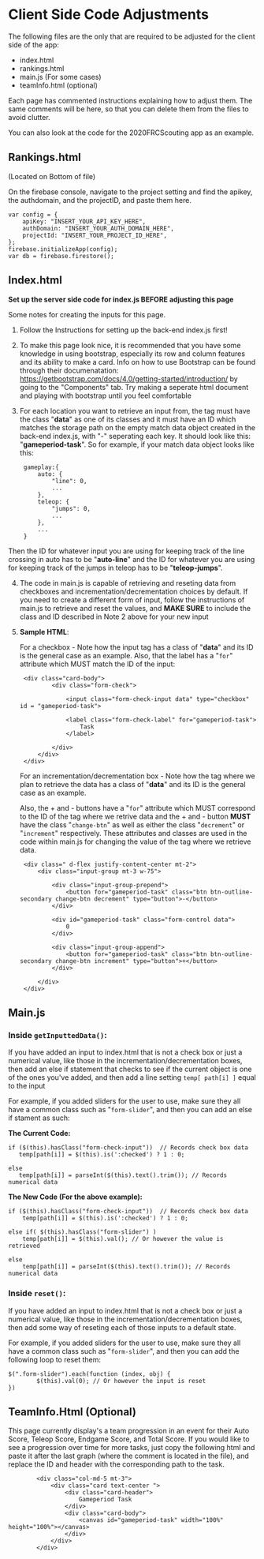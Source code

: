 # Client Side Code Adjustments

The following files are the only that are required to be adjusted for the client side of the app:

* index.html
* rankings.html
* main.js (For some cases)
* teamInfo.html (optional)

Each page has commented instructions explaining how to adjust them. The same comments will be here, so that you can delete them from the files to avoid clutter.

You can also look at the code for the 2020FRCScouting app as an example. 

## Rankings.html

(Located on Bottom of file)

On the firebase console, navigate to the project setting and find the apikey, the authdomain, and the projectID, and paste them here. 
	        
	var config = {
	    apiKey: "INSERT_YOUR_API_KEY_HERE",
	    authDomain: "INSERT_YOUR_AUTH_DOMAIN_HERE",
	    projectId: "INSERT_YOUR_PROJECT_ID_HERE",
	};
	firebase.initializeApp(config);
	var db = firebase.firestore();
	
## Index.html
**Set up the server side code for index.js BEFORE adjusting this page**

   Some notes for creating the inputs for this page. 

 1. Follow the Instructions for setting up the back-end index.js first!

2. To make this page look nice, it is recommended that you have some knowledge in using bootstrap, especially its row and column features and its ability to make a card. Info on how to use Bootstrap can be found through their documenatation: https://getbootstrap.com/docs/4.0/getting-started/introduction/ by going to the "Components" tab. Try making a seperate html document and playing with bootstrap until you feel comfortable

3. For each location you want to retrieve an input from, the tag must have the class "**data**" as one of its classes and it must have an ID which matches the storage path on the empty match data  object created in the back-end index.js, with "-" seperating each key. It should look like this: "**gameperiod-task**". So for example, if your match data object looks like this:


		gameplay:{
		    auto: {
		        "line": 0,
		        ...
		    },
		    teleop: {
		        "jumps": 0,
		        ...
		    }, 
		    ...    
		}

 Then the ID for whatever input you are using for keeping track of the 
line crossing in auto has to be "**auto-line**" and the ID for whatever you are 
using for keeping track of the jumps in teleop has to be "**teleop-jumps**".

4. The code in main.js is capable of retrieving and reseting data from checkboxes and incrementation/decrementation choices by default. If you need to create a different form of input, follow the instructions of main.js to retrieve and reset the values, and **MAKE SURE** to include the class and ID described in Note 2 above for your new input

5. **Sample HTML**:

    For a checkbox - Note how the input tag has a class of "**data**" and its ID is the general case as an example. Also, that the label has a "`for`" attribute which MUST match the ID of the input:

        <div class="card-body">
                <div class="form-check">
                    
                    <input class="form-check-input data" type="checkbox" id = "gameperiod-task">

                    <label class="form-check-label" for="gameperiod-task">
                        Task 
                    </label>

                </div>
            </div>
        </div>
    
    For an incrementation/decrementation box - Note how the tag where we plan to retrieve the data has a class of "**data**" and its ID is the general case as an example.

    Also, the + and - buttons have a "`for`" attribute which MUST correspond to the ID of the tag where we retrive data and the + and - button **MUST** have the class "`change-btn`" as well as either the class "`decrement`" or "`increment`" respectively. These attributes and classes are used in the code within main.js for changing the value of the tag where we retrieve data. 

        <div class=" d-flex justify-content-center mt-2">
            <div class="input-group mt-3 w-75">

                <div class="input-group-prepend">
                    <button for="gameperiod-task" class="btn btn-outline-secondary change-btn decrement" type="button">-</button>
                </div>

                <div id="gameperiod-task" class="form-control data">
                    0
                </div>

                <div class="input-group-append">
                    <button for="gameperiod-task" class="btn btn-outline-secondary change-btn increment" type="button">+</button>
                </div>

            </div>
        </div>
        
## Main.js

### Inside `getInputtedData()`:

If you have added an input to index.html that is not a check box or just a numerical value, like those in the incrementation/decrementation boxes, then add an else if statement that checks to see if the current object is one of the ones you've added, and then add a line setting `temp[ path[i] ]` equal to the input
                    
For example, if you added sliders for the user to use, make sure they all have a common class such as "`form-slider`", and then you can add an else if stament as such: 

**The Current Code:**

	if ($(this).hasClass("form-check-input"))  // Records check box data
       temp[path[i]] = $(this).is(':checked') ? 1 : 0;

	else
       temp[path[i]] = parseInt($(this).text().trim()); // Records numerical data
  
**The New Code (For the above example):**

	if ($(this).hasClass("form-check-input"))  // Records check box data
		temp[path[i]] = $(this).is(':checked') ? 1 : 0;

	else if( $(this).hasClass("form-slider") )
		temp[path[i]] = $(this).val(); // Or however the value is retrieved

	else
		temp[path[i]] = parseInt($(this).text().trim()); // Records numerical data

### Inside `reset()`:

If you have added an input to index.html that is not a check box or just a numerical value, like those in the incrementation/decrementation boxes, then add some way of reseting each of those inputs to a default state. 

For example, if you added sliders for the user to use, make sure they all have a common class such as "`form-slider`", and then you can add the following loop to reset them:
        
    $(".form-slider").each(function (index, obj) {
            $(this).val(0); // Or however the input is reset
    })

## TeamInfo.Html (Optional)

This page currently display's a team progression in an event for their Auto Score, Teleop Score, Endgame Score, and Total Score. If you would like to see a progression over time for more tasks, just copy the following html and paste it after the last graph (where the comment is located in the file), and replace the ID and header with the corresponding path to the task.

            <div class="col-md-5 mt-3">
                <div class="card text-center ">
                    <div class="card-header">
                        Gameperiod Task
                    </div>
                    <div class="card-body">
                        <canvas id="gameperiod-task" width="100%" height="100%"></canvas>
                    </div>
                </div>
            </div>
                